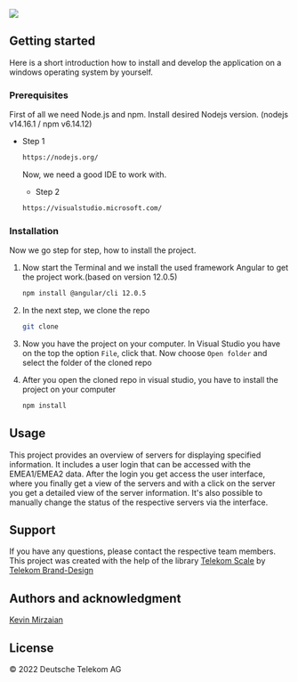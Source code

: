 <p align="left">
  <a href="https://github.com/razamtv"><img src="https://readme-typing-svg.herokuapp.com?color=E20074&lines=Miniplan+Server+Overview;Clear+view+of+Servers;Apprentice+Project;Always+learning+new+things"></a>
</p>


## Getting started

Here is a short introduction how to install and develop the application on a windows operating system by yourself.


### Prerequisites

First of all we need Node.js and npm.
Install desired Nodejs version. (nodejs v14.16.1 / npm v6.14.12)
* Step 1
  ```sh
  https://nodejs.org/
  ```
  
  Now, we need a good IDE to work with.
  * Step 2
  ```sh
  https://visualstudio.microsoft.com/
  ```


### Installation

Now we go step for step, how to install the project.

1. Now start the Terminal and we install the used framework Angular to get the project work.(based on version 12.0.5)
   ```sh
   npm install @angular/cli 12.0.5
   ```
2. In the next step, we clone the repo
   ```sh
   git clone
   ```
3. Now you have the project on your computer. In Visual Studio you have on the top the option `File`, click that. Now choose `Open folder` and select the folder of the cloned repo 

4. After you open the cloned repo in visual studio, you have to install the project on your computer
   ```sh
   npm install
   ```


## Usage

This project provides an overview of servers for displaying specified information.
It includes a user login that can be accessed with the EMEA1/EMEA2 data. After the login you get access the user interface,
where you finally get a view of the servers and with a click on the server you get a detailed view of the server information.
It's also possible to manually change the status of the respective servers via the interface.


## Support

If you have any questions, please contact the respective team members.
This project was created with the help of the library [Telekom Scale](https://github.com/telekom/scale) by [Telekom Brand-Design ](https://www.brand-design.telekom.com/)


## Authors and acknowledgment

[Kevin Mirzaian](https://github.com/Mirzaian/Profile)


## License

© 2022 Deutsche Telekom AG
